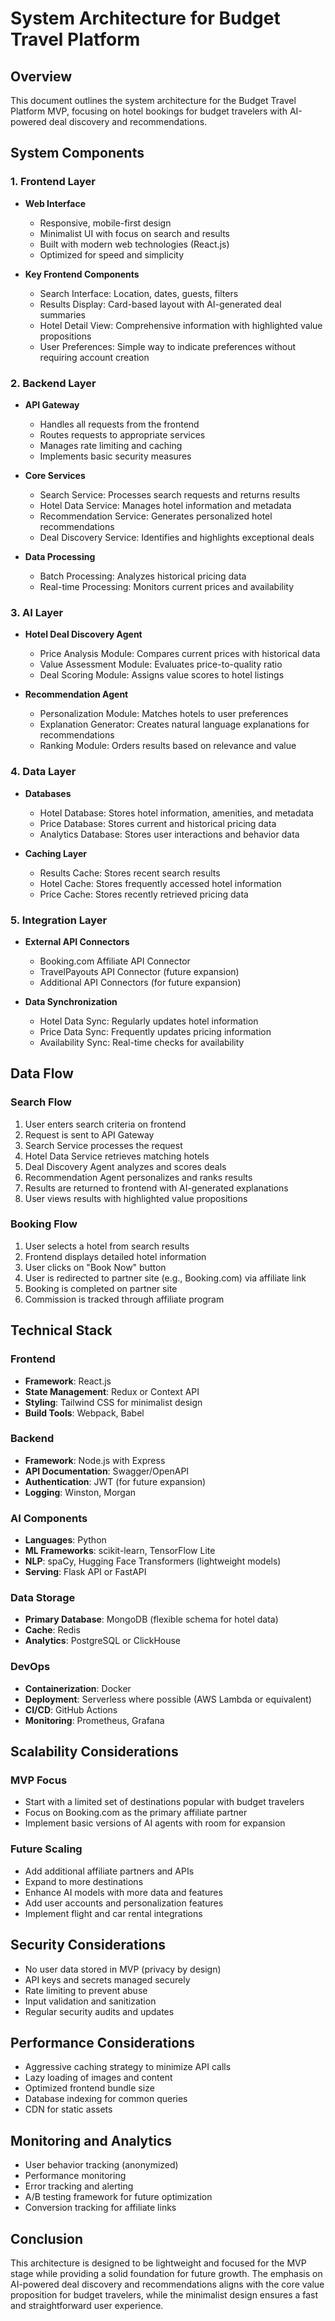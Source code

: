 # System Architecture for Budget Travel Platform

## Overview
This document outlines the system architecture for the Budget Travel Platform MVP, focusing on hotel bookings for budget travelers with AI-powered deal discovery and recommendations.

## System Components

### 1. Frontend Layer
- **Web Interface**
  - Responsive, mobile-first design
  - Minimalist UI with focus on search and results
  - Built with modern web technologies (React.js)
  - Optimized for speed and simplicity

- **Key Frontend Components**
  - Search Interface: Location, dates, guests, filters
  - Results Display: Card-based layout with AI-generated deal summaries
  - Hotel Detail View: Comprehensive information with highlighted value propositions
  - User Preferences: Simple way to indicate preferences without requiring account creation

### 2. Backend Layer
- **API Gateway**
  - Handles all requests from the frontend
  - Routes requests to appropriate services
  - Manages rate limiting and caching
  - Implements basic security measures

- **Core Services**
  - Search Service: Processes search requests and returns results
  - Hotel Data Service: Manages hotel information and metadata
  - Recommendation Service: Generates personalized hotel recommendations
  - Deal Discovery Service: Identifies and highlights exceptional deals

- **Data Processing**
  - Batch Processing: Analyzes historical pricing data
  - Real-time Processing: Monitors current prices and availability

### 3. AI Layer
- **Hotel Deal Discovery Agent**
  - Price Analysis Module: Compares current prices with historical data
  - Value Assessment Module: Evaluates price-to-quality ratio
  - Deal Scoring Module: Assigns value scores to hotel listings

- **Recommendation Agent**
  - Personalization Module: Matches hotels to user preferences
  - Explanation Generator: Creates natural language explanations for recommendations
  - Ranking Module: Orders results based on relevance and value

### 4. Data Layer
- **Databases**
  - Hotel Database: Stores hotel information, amenities, and metadata
  - Price Database: Stores current and historical pricing data
  - Analytics Database: Stores user interactions and behavior data

- **Caching Layer**
  - Results Cache: Stores recent search results
  - Hotel Cache: Stores frequently accessed hotel information
  - Price Cache: Stores recently retrieved pricing data

### 5. Integration Layer
- **External API Connectors**
  - Booking.com Affiliate API Connector
  - TravelPayouts API Connector (future expansion)
  - Additional API Connectors (for future expansion)

- **Data Synchronization**
  - Hotel Data Sync: Regularly updates hotel information
  - Price Data Sync: Frequently updates pricing information
  - Availability Sync: Real-time checks for availability

## Data Flow

### Search Flow
1. User enters search criteria on frontend
2. Request is sent to API Gateway
3. Search Service processes the request
4. Hotel Data Service retrieves matching hotels
5. Deal Discovery Agent analyzes and scores deals
6. Recommendation Agent personalizes and ranks results
7. Results are returned to frontend with AI-generated explanations
8. User views results with highlighted value propositions

### Booking Flow
1. User selects a hotel from search results
2. Frontend displays detailed hotel information
3. User clicks on "Book Now" button
4. User is redirected to partner site (e.g., Booking.com) via affiliate link
5. Booking is completed on partner site
6. Commission is tracked through affiliate program

## Technical Stack

### Frontend
- **Framework**: React.js
- **State Management**: Redux or Context API
- **Styling**: Tailwind CSS for minimalist design
- **Build Tools**: Webpack, Babel

### Backend
- **Framework**: Node.js with Express
- **API Documentation**: Swagger/OpenAPI
- **Authentication**: JWT (for future expansion)
- **Logging**: Winston, Morgan

### AI Components
- **Languages**: Python
- **ML Frameworks**: scikit-learn, TensorFlow Lite
- **NLP**: spaCy, Hugging Face Transformers (lightweight models)
- **Serving**: Flask API or FastAPI

### Data Storage
- **Primary Database**: MongoDB (flexible schema for hotel data)
- **Cache**: Redis
- **Analytics**: PostgreSQL or ClickHouse

### DevOps
- **Containerization**: Docker
- **Deployment**: Serverless where possible (AWS Lambda or equivalent)
- **CI/CD**: GitHub Actions
- **Monitoring**: Prometheus, Grafana

## Scalability Considerations

### MVP Focus
- Start with a limited set of destinations popular with budget travelers
- Focus on Booking.com as the primary affiliate partner
- Implement basic versions of AI agents with room for expansion

### Future Scaling
- Add additional affiliate partners and APIs
- Expand to more destinations
- Enhance AI models with more data and features
- Add user accounts and personalization features
- Implement flight and car rental integrations

## Security Considerations
- No user data stored in MVP (privacy by design)
- API keys and secrets managed securely
- Rate limiting to prevent abuse
- Input validation and sanitization
- Regular security audits and updates

## Performance Considerations
- Aggressive caching strategy to minimize API calls
- Lazy loading of images and content
- Optimized frontend bundle size
- Database indexing for common queries
- CDN for static assets

## Monitoring and Analytics
- User behavior tracking (anonymized)
- Performance monitoring
- Error tracking and alerting
- A/B testing framework for future optimization
- Conversion tracking for affiliate links

## Conclusion
This architecture is designed to be lightweight and focused for the MVP stage while providing a solid foundation for future growth. The emphasis on AI-powered deal discovery and recommendations aligns with the core value proposition for budget travelers, while the minimalist design ensures a fast and straightforward user experience.
